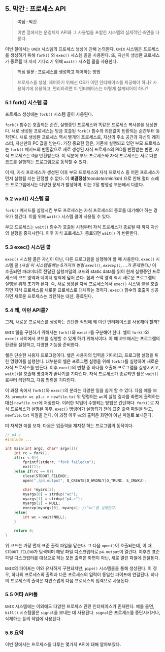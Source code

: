 ## 5. 막간 : 프로세스 API

>**여담 : 막간**
>
>이번 절에서는 운영체제 API와 그 사용법을 포함한 시스템의 실제적인 측면을 다룬다.

이번 절에서는 `UNIX` 시스템의 프로세스 생성에 관해 논의한다. `UNIX` 시스템은 프로세스를 생성하기 위해 `fork()` 와 `exec()` 시스템 콜을 사용한다. 또, 자신이 생성한 프로세스가 종료될 때 까지 기다리기 위해 `wait()` 시스템 콜을 사용한다.

>**핵심 질문 : 프로세스를 생성하고 제어하는 방법**
>
>프로세스를 생성, 제어하기 위해선 OS가 어떤 인터페이스를 제공해야 하나? 사용하기에 유용하고, 편리하려면 이 인터페이스는 어떻게 설계되어야 하나?

### 5.1 fork() 시스템 콜

프로세스 생성에는 `fork()` 시스템 콜이 사용된다.

`fork()` 함수는 호출되는 순간, 실행중인 프로세스와 똑같은 프로세스 복사본을 생성한다. 새로 생성된 프로세스는 방금 호출된 `fork()` 함수의 리턴값이 반환되는 순간부터 동작한다. 새로 생성된 프로세스 역시 별개의 프로세스로, 자신의 주소 공간과 자신의 레지스터, 자신만의 PC 값을 받는다. 
가장 중요한 점은, 기존에 실행되고 있던 부모 프로세스는 `fork()` 메서드의 반환값으로 새로 생성된 자식 프로세스의 PID를 반환받는 반면, 자식 프로세스는 0을 반환받는다. 이 덕분에 부모 프로세스와 자식 프로세스는 서로 다른 코드를 실행하는 프로그램으로 동작할 수 있다.

이 때, 자식 프로세스가 생성된 이후 부모 프로세스와 자식 프로세스 중 어떤 프로세스가 먼저 실행될 지는 단정할 수 없다. 이 **비결정성**_(nondeterminism)_ 으로 인해 멀티 스레드 프로그램에서는 다양한 문제가 발생하며, 이는 2장 병행성 부분에서 다룬다.

### 5.2 wait() 시스템 콜

`fork()` 메서드를 실행시킨 부모 프로세스는 자식 프로세스의 종료를 대기해야 하는 경우가 생긴다. 이를 위해 `wait()` 시스템 콜이 사용될 수 있다.

부모 프로세스는 `wait()` 함수가 호출된 시점부터 자식 프로세스가 종료될 때 까지 자신의 실행을 중지시킨다. 이후 자식 프로세스가 종료되면 `wait()` 가 반환한다.

### 5.3 exec() 시스템 콜

`exec()` 시스템 콜은 자신이 아닌, 다른 프로그램을 실행해야 할 때 사용한다. `exec()` 시스템 콜 _(사실 이 시스템콜에는 6가지의 변형 `execl()`, `execvp()`, ...가 존재한다.)_ 이 호출되면 파라미터로 전달된 실행파일의 코드와 static data를 읽어 현재 실행중인 프로세스의 코드 영역과 데이터 영역에 덮어 쓴다. 힙과 스택 영역 역시 새로운 프로그램의 실행을 위해 초기화 된다. 즉, 새로 생성된 자식 프로세스에서 `exec()` 시스템 콜을 호출하면 자식 프로세스를 새로운 프로세스로 대체하는 것이다.
`exec()` 함수의 호출이 성공하면 새로운 프로세스는 리턴하는 대신, 종료된다.

### 5.4 왜, 이런 API를?

그저, 새로운 프로세스를 생성하는 간단한 작업에 왜 이런 인터페이스를 사용해야 할까?

`UNIX` 쉘을 구현하기 위해서는 `fork()`와 `exec()`를 구분해야 한다. 쉘이 `fork()`와 `exec()` 사이에서 코드를 실행할 수 있게 하기 위해서이다. 이 때 코드에서는 프로그램의 환경을 설정하고, 다양한 기능을 준비한다. 

쉘은 단순한 사용자 프로그램이다. 쉘은 사용자의 입력을 기다리고, 프로그램 실행을 위한 명령어를 실행한다. 
대부분의 쉘은 프로그램 실행을 위해 `fork()`를 실행하여 새로운 자식 프로세스를 만든다. 이후 `exec()`의 변형 중 하나를 호출해 프로그램을 실행시키고, `wait()`을 호출해 명령어가 끝나기를 기다린다. 자식 프로세스가 종료되면 쉘은 `wait()`로부터 리턴하고, 다음 명령을 기다린다. 

이 과정 속에서 `fork()`와 `exec()`의 분리는 다양한 일을 쉽게 할 수 있다. 
다음 예를 보자.
`prompt> wc p3.c > newfile.txt`
위 명령어는 `wc`의 실행 결과를 화면에 출력하는 대신 `newfile.txt`에 저장한다.
이러한 작업이 수행되는 방법은 간단하다. `fork()`로 자식 프로세스가 실행된 이후, `exec()` 명령어가 실행되기 전에 표준 출력 파일을 닫고, `newfile.txt` 파일을 연다. 이 과정 이후 `wc`의 출력은 화면이 아닌 파일로 보내진다.

더 자세한 예를 보자. 다음은 입출력을 재지정 하는 프로그램의 동작이다.
```c
// p4.c
#include ...

int main(int argc, char* argv[]){
	int rc = fork();
	if(rc < 0){
		fprintf(stderr, "fork failed\n");
		exit(1);
	}else if(rc == 0){
		close(STDOUT_FILENO);
		open("./p4.output", O_CREATE|O_WRONLY|O_TRUNC, S_IRWXU);

		char *myars[3];
		myargs[0] = strdup("wc");
		myargs[1] = strdup("p4.c");
		myargs[2] = NULL;
		execvp(myargs[0], myargs); //"wc"를 실행한다.
	}else{
		int wc = wait(NULL);
	}

	return 0;
}
```

위 코드는 가장 먼저 표준 출력 파일을 닫는다. 그 다음 `open()`이 호출되는데, 이 때 `STDOUT_FILENO`가 탐색되며 해당 파일 디스크립터로 `p4.output`이 열린다. 
이후엔 표준 파일 디스크립터를 대상으로 하는 모든 출력은 화면이 아닌, 새로 열린 파일에 전달된다.

`UNIX`의 파이프는 이와 유사하게 구현되지만, `pipe()` 시스템콜을 통해 생성된다. 이 경우, 하나의 프로세스의 출력과 다른 프로세스의 입력이 동일한 파이프에 연결된다. 하나의 프로세스의 출력은 자연스럽게 다음 프로세스의 입력으로 사용된다.

### 5.5 여타 API들

`UNIX` 시스템에는 이외에도 다양한 프로세스 관련 인터페이스가 존재한다. 예를 들면, `kill()` 시스템콜은 `signal`을 보내는 데 사용된다. `signal`은 프로세스를 중단시키거나, 삭제하는 등의 작업에 사용된다. 

### 5.6 요약

이번 장에서는 프로세스를 다루는 몇가지 API에 대해 알아보았다.
